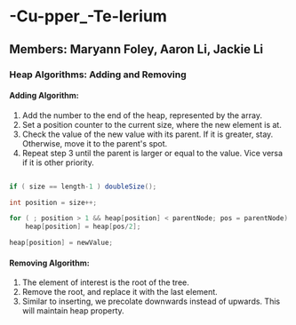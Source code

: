 # -Cu-pper_-Te-lerium

## Members: Maryann Foley, Aaron Li, Jackie Li
### Heap Algorithms: Adding and Removing

#### Adding Algorithm:

1. Add the number to the end of the heap, represented by the array.
2. Set a position counter to the current size, where the new element is at.
3. Check the value of the new value with its parent. If it is greater, stay. Otherwise, move it to the parent's spot.
4. Repeat step 3 until the parent is larger or equal to the value. Vice versa if it is other priority.

```java

if ( size == length-1 ) doubleSize();

int position = size++;

for ( ; position > 1 && heap[position] < parentNode; pos = parentNode)
	heap[position] = heap[pos/2];

heap[position] = newValue;
```

#### Removing Algorithm:
1. The element of interest is the root of the tree.
2. Remove the root, and replace it with the last element.
3. Similar to inserting, we precolate downwards instead of upwards. This will maintain heap property.
